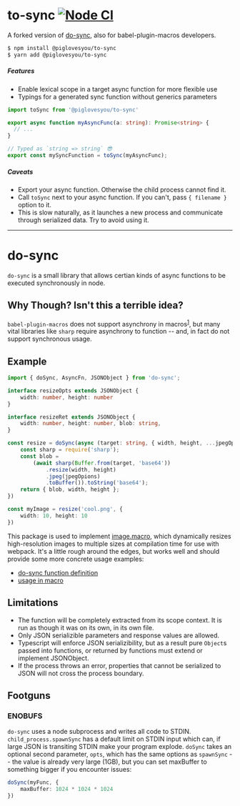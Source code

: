 to-sync [![Node CI](https://github.com/piglovesyou/to-sync/actions/workflows/nodejs.yml/badge.svg)](https://github.com/piglovesyou/to-sync/actions/workflows/nodejs.yml)
========

A forked version of [do-sync](https://github.com/Zemnmez/do-sync), also for babel-plugin-macros developers.

```bash
$ npm install @piglovesyou/to-sync
$ yarn add @piglovesyou/to-sync
```

##### Features

* Enable lexical scope in a target async function for more flexible use
* Typings for a generated sync function without generics parameters  

```typescript
import toSync from '@piglovesyou/to-sync'

export async function myAsyncFunc(a: string): Promise<string> {
  // ...
}

// Typed as `string => string` 😎
export const mySyncFunction = toSync(myAsyncFunc);
```

##### Caveats

* Export your async function. Otherwise the child process cannot find it.
* Call `toSync` next to your async function. If you can't, pass `{ filename }` option to it.
* This is slow naturally, as it launches a new process and communicate through serialized data. Try to avoid using it.

---------------------------------------

do-sync
========

`do-sync` is a small library that allows certian kinds of async functions to be executed synchronously in node.

Why Though? Isn't this a terrible idea?
---------------------------------------

`babel-plugin-macros` does not support asynchrony in macros<sup>[1]</sup>, but many vital libraries like `sharp` require asynchrony to function -- and, in fact do not support synchronous usage.

Example
-------

```typescript
import { doSync, AsyncFn, JSONObject } from 'do-sync';

interface resizeOpts extends JSONObject {
    width: number, height: number
}

interface resizeRet extends JSONObject {
    width: number, height: number, blob: string,
}

const resize = doSync(async (target: string, { width, height, ...jpegOpions }: resizeOpts): Promise<resizeRet> => {
    const sharp = require('sharp');
    const blob = 
        (await sharp(Buffer.from(target, 'base64'))
            .resize(width, height)
            .jpeg(jpegOpions)
            .toBuffer()).toString('base64');
    return { blob, width, height };
})

const myImage = resize('cool.png', {
    width: 10, height: 10
})
```

This package is used to implement [image.macro], which dynamically resizes high-resolution images to multiple sizes at compilation time for use with webpack. It's a little rough around the edges, but works well and should provide some more concrete usage examples:

- [do-sync function definition](https://github.com/Zemnmez/image.macro/blob/master/src/resize.ts#L41)
- [usage in macro](https://github.com/Zemnmez/image.macro/blob/ab403a25ca517da8cb749d11c9248479beaebd71/src/image.macro.ts#L84)

Limitations
-----------
- The function will be completely extracted from its scope context. It is run as though it was on its own, in its own file.
- Only JSON serializible parameters and response values are allowed.
- Typescript will enforce JSON serializibility, but as a result
pure `Object`s passed into functions, or returned by functions must extend
or implement JSONObject.
- If the process throws an error, properties that cannot be serialized to JSON will not cross the process boundary.

[1]: https://github.com/kentcdodds/babel-plugin-macros/issues/62#issuecomment-387155622


Footguns
--------
### ENOBUFS
`do-sync` uses a node subprocess and writes all code to STDIN. `child_process.spawnSync` has a default limit on STDIN input which can, if large JSON is transiting STDIN make your program explode. `doSync` takes an optional second parameter, `opts`, which has the same options as `spawnSync` -- the value is already very large (1GB), but you can set maxBuffer to something bigger if you encounter issues:

```typescript
doSync(myFunc, {
    maxBuffer: 1024 * 1024 * 1024
})
```

[image.macro]: https://github.com/Zemnmez/image.macro/blob/ab403a25ca517da8cb749d11c9248479beaebd71/src/resize.ts
[issue]: https://github.com/Zemnmez/do-sync/issues

